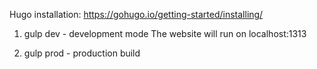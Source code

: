 Hugo installation: https://gohugo.io/getting-started/installing/

1. gulp dev - development mode
The website will run on localhost:1313

2. gulp prod - production build